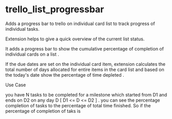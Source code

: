 trello_list_progressbar
=======================

Adds a progress bar to trello on individual card list to track progress of individual tasks.

Extension helps to give a quick overview of the current list status.

It adds a progress bar to show the cumulative  percentage of completion of individual cards on a list . 

If the due dates are set on the individual card item, extension calculates the total number of days allocated for entire items in the card list and based on the today's date show the percentage of time depleted .

Use Case

you have N tasks to be completed for a milestone which started from D1 and ends on D2  on any day  D [ D1 <= D <= D2 ]  . you can see the percentage completion of tasks to the  percentage of total time finished. So if the percentage of completion of taks is 